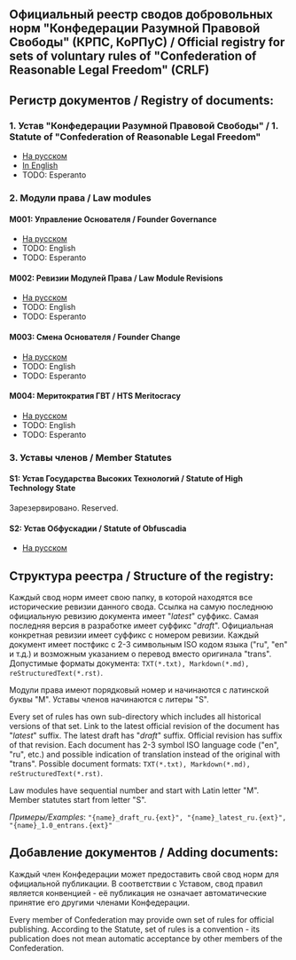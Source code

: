 
## Официальный реестр сводов добровольных норм "Конфедерации Разумной Правовой Свободы" (КРПС, КоРПуС) / Official registry for sets of voluntary rules of "Confederation of Reasonable Legal Freedom" (CRLF)

## Регистр документов / Registry of documents:

### 1. Устав "Конфедерации Разумной Правовой Свободы" / 1. Statute of "Confederation of Reasonable Legal Freedom"

* [На русском](./0_CRLF_Statute/0_CRLF_Statute_1.1_ru.md)
* [In English](./0_CRLF_Statute/0_CRLF_Statute_1.1_entran.md)
* TODO: Esperanto

### 2. Модули права / Law modules

#### M001: Управление Основателя / Founder Governance

* [На русском](./M001_Founder_Governance/Founder_Governance_1.0_ru.md)
* TODO: English
* TODO: Esperanto

#### M002: Ревизии Модулей Права / Law Module Revisions

* [На русском](./M002_LawModuleRevisions/LawModuleRevisions_1.0_ru.md)
* TODO: English
* TODO: Esperanto

#### M003: Смена Основателя / Founder Change

* [На русском](./M003_FounderChange/FounderChange_1.0_ru.md)
* TODO: English
* TODO: Esperanto

#### M004: Меритократия ГВТ / HTS Meritocracy

* [На русском](./M004_HTSMeritocracy/HTSMeritocracy_1.0_ru.md)
* TODO: English
* TODO: Esperanto


### 3. Уставы членов / Member Statutes

#### S1: Устав Государства Высоких Технологий / Statute of High Technology State

Зарезервировано. Reserved.

#### S2: Устав Обфускадии / Statute of Obfuscadia

* [На русском](./S2_Obfuscadia/Obfuscadia_1.0_ru.md)

## Структура реестра / Structure of the registry:

Каждый свод норм имеет свою папку, в которой находятся все исторические ревизии данного свода. Ссылка на самую последнюю официальную ревизию документа имеет "_latest_" суффикс. Самая последняя версия в разработке имеет суффикс "_draft_". Официальная конкретная ревизии имеет суффикс с номером ревизии. Каждый документ имеет постфикс с 2-3 символьным ISO кодом языка ("ru", "en" и т.д.) и возможным указанием о перевод вместо оригинала "trans". Допустимые форматы документа: `TXT(*.txt), Markdown(*.md), reStructuredText(*.rst)`.

Модули права имеют порядковый номер и начинаются с латинской буквы "M". Уставы членов начинаются с литеры "S".

Every set of rules has own sub-directory which includes all historical versions of that set. Link to the latest official revision of the document has "_latest_" suffix. The latest draft has "_draft_" suffix. Official revision has suffix of that revision. Each document has 2-3 symbol ISO language code ("en", "ru", etc.) and possible indication of translation instead of the original with "trans". Possible document formats: `TXT(*.txt), Markdown(*.md), reStructuredText(*.rst)`.

Law modules have sequential number and start with Latin letter "M". Member statutes start from letter "S".

*Примеры/Examples*: `"{name}_draft_ru.{ext}", "{name}_latest_ru.{ext}", "{name}_1.0_entrans.{ext}"`


## Добавление документов / Adding documents:

Каждый член Конфедерации может предоставить свой свод норм для официальной публикации. В соответствии с Уставом, свод правил является конвенцией - её публикация не означает автоматические принятие его другими членами Конфедерации.

Every member of Confederation may provide own set of rules for official publishing. According to the Statute, set of rules is a convention - its publication does not mean automatic acceptance by other members of the Confederation.

